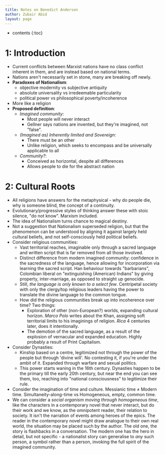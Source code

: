 ```yaml
---
title: Notes on Benedict Anderson
author: Zubair Abid
layout: page
---
```


- contents
{:toc}

# 1: Introduction

- Current conflicts between Marxist nations have no class conflict inherent in
  them, and are instead based on national terms.
- Nations aren't necessarily set in stone, many are breaking off newly.
- **Paradoxes of Nationalism**:
    - objective modernity vs subjective antiquity
    - absolute universality vs irredeemable particularity
    - political power vs philosophical poverty/incoherence
- More like a religion
- **Proposed definition**:
    - *Imagined community*:
        - Most people will never interact
        - Gellner says nations are invented, but they're imagined, not "false".
    - *(Imagined as) Inherently limited and Sovereign*:
        - There must be an other
        - Unlike religion, which seeks to encompass and be universally
          applicable to all
    - *Community?*:
        - Conceived as horizontal, despite all differences
        - Allows people to die for the abstract nation

# 2: Cultural Roots

- All religions have answers for the metaphysical - why do people die, why is
  someone blind, the concept of a continuity.
- Evolutionary/progressive styles of thinking answer these with stoic silence,
  "do not know". Marxism included.
- The idea of Nationalism turns chance to magical destiny.
- Not a suggestion that Nationalism superseded religion, but that the phenomenon
  can be understood by aligning it against largely held cultural beliefs, and
  not self-consciously held political beliefs.
- Consider religious communities:
    - Vast territorial reaches, imaginable only through a sacred language and
      written script that is far removed from all those involved.
    - Distinct difference from modern imagined community: confidence in the
      sacredness of the language, hence allowing for incorporation via learning
      the sacred script. Han behaviour towards "barbarians", Colombian liberal
      on "extinguishing (American) Indians" by giving property, inter-marriage,
      as opposed to straight up genocide.
    - Still, *the language is only known to a select few*. Centripetal society
      with only the clergy/top religious leaders having the power to translate
      the divine language to the common tongue.
    - How did the religious communities break up into incoherence over time? Two
      things:
        - Exploration of other (non-European?) worlds, expanding cultural
          horizon. *Marco Polo* writes about the Khan, assigning soft
          territorial limits to his imaginings of religion. *Rica* 4 centuries
          later, does it intentionally. 
        - The demotion of the sacred language, as a result of the explosion of
          vernacular and expanded education. Highly probably a result of Print
          Capitalism.
- Consider Dynasties:
    - Kinship based on a centre, legitimized not through the power of the people
      but through 'divine will'. No contesting it, if you're under the ambit of
      it. Expanded through warfare and sexual politics.
    - This power starts waning in the 16th century. Dynasties happen to be the
      primary till the early 20th century, but near the end you can see them,
      too, reaching into "national consciousness" to legitimize their rule.
- Consider the imagination of time and culture. Messianic time ≠ Modern time.
  Simultaneity-along-time vs Homogeneous, empty, common time.
- We can consider a *social organism moving through homogeneous time*, like the
  characters in a contemporary novel that never interact, but do their work and
  we know, as the omnipotent reader, their relation to society. It isn't the
  narration of events among heroes of the epics. The reader in the contemporary
  novel might draw analogue to their own real world, the situation may be placed
  such by the author. The old one, the story is flashbacks in a conversation.
  The modern one has the hero in detail, but not specific - a nationalist story
  can generalise to *any* such person, a symbol rather than a person, invoking
  the full spirit of the imagined community.
